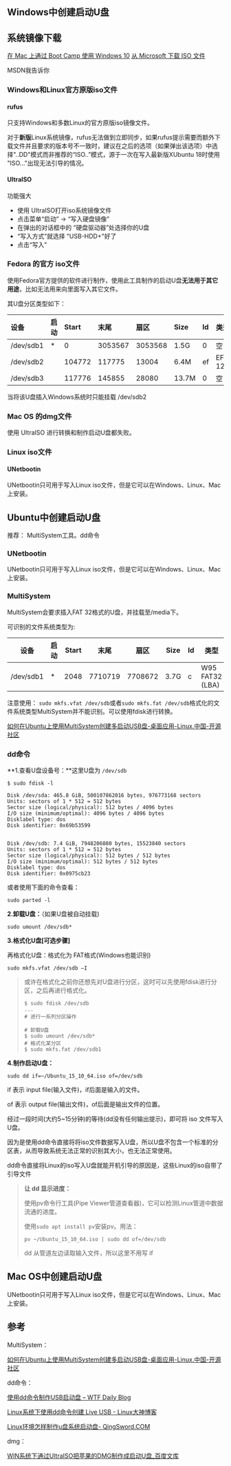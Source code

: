 

## Windows中创建启动U盘



## 系统镜像下载
[在 Mac 上通过 Boot Camp 使用 Windows 10](https://support.apple.com/zh-cn/HT204990)
[从 Microsoft 下载 ISO 文件](https://www.microsoft.com/zh-cn/software-download/windows10ISO)

MSDN我告诉你





### Windows和Linux官方原版iso文件



#### rufus

只支持Windows和多数Linux的官方原版iso镜像文件。

对于**新版**Linux系统镜像，rufus无法做到立即同步，如果rufus提示需要而额外下载文件并且要求的版本号不一致时，建议在之后的选项（如果弹出该选项）中选择"..DD"模式而非推荐的“ISO..”模式，源于一次在写入最新版XUbuntu 18时使用 "ISO..."出现无法引导的情况。



#### UltraISO

功能强大

* 使用 UItraISO打开iso系统镜像文件
* 点击菜单“启动” -> “写入硬盘镜像”
* 在弹出的对话框中的 “硬盘驱动器”处选择你的U盘
* “写入方式”就选择 "USB-HDD+"好了
* 点击“写入”





### Fedora 的官方 iso文件

使用Fedora官方提供的软件进行制作，使用此工具制作的启动U盘**无法用于其它用途**，比如无法用来向里面写入其它文件。

其U盘分区类型如下：


| 设备        | 启动   | Start  | 末尾      | 扇区      | Size  | Id   | 类型                 |
| :-------- | :--- | :----- | :------ | :------ | :---- | :--- | :----------------- |
| /dev/sdb1 | *    | 0      | 3053567 | 3053568 | 1.5G  | 0    | 空                  |
| /dev/sdb2 |      | 104772 | 117775  | 13004   | 6.4M  | ef   | EFI (FAT-12/16/32) |
| /dev/sdb3 |      | 117776 | 145855  | 28080   | 13.7M | 0    | 空                  |

当将该U盘插入Windows系统时只能挂载 /dev/sdb2



### Mac OS 的dmg文件

使用 UItraISO 进行转换和制作启动U盘都失败。



### Linux iso文件



#### UNetbootin 

UNetbootin只可用于写入Linux iso文件，但是它可以在Windows、Linux、Mac上安装。





## Ubuntu中创建启动U盘



推荐： MultiSystem工具。dd命令



### UNetbootin

UNetbootin只可用于写入Linux iso文件，但是它可以在Windows、Linux、Mac上安装。



### MultiSystem

MultiSystem会要求插入FAT 32格式的U盘，并挂载至/media下。

可识别的文件系统类型为:

| 设备        | 启动   | Start | 末尾      | 扇区      | Size | Id   | 类型              |
| --------- | ---- | ----- | ------- | ------- | ---- | ---- | --------------- |
| /dev/sdb1 | *    | 2048  | 7710719 | 7708672 | 3.7G | c    | W95 FAT32 (LBA) |



注意使用： `sudo mkfs.vfat /dev/sdb`或者`sudo mkfs.fat /dev/sdb`格式化的文件系统类型MultiSystem并不能识别。可以使用fdisk进行转换。



[如何在Ubuntu上使用MultiSystem创建多启动USB盘-桌面应用-Linux.中国-开源社区](https://linux.cn/article-4701-1.html "如何在Ubuntu上使用MultiSystem创建多启动USB盘-桌面应用-Linux.中国-开源社区")





### dd命令



**1.查看U盘设备号：**这里U盘为 `/dev/sdb`

```shell
$ sudo fdisk -l

Disk /dev/sda: 465.8 GiB, 500107862016 bytes, 976773168 sectors
Units: sectors of 1 * 512 = 512 bytes
Sector size (logical/physical): 512 bytes / 4096 bytes
I/O size (minimum/optimal): 4096 bytes / 4096 bytes
Disklabel type: dos
Disk identifier: 0x69b53599


Disk /dev/sdb: 7.4 GiB, 7948206080 bytes, 15523840 sectors
Units: sectors of 1 * 512 = 512 bytes
Sector size (logical/physical): 512 bytes / 512 bytes
I/O size (minimum/optimal): 512 bytes / 512 bytes
Disklabel type: dos
Disk identifier: 0x0975cb23
```

或者使用下面的命令查看：

```shell
sudo parted -l
```


**2.卸载U盘：**（如果U盘被自动挂载)

```shell
sudo umount /dev/sdb*
```

**3.格式化U盘[可选步骤]**

再格式化U盘：格式化为 FAT格式(Windows也能识别)

```shell
sudo mkfs.vfat /dev/sdb –I
```

> 或许在格式化之前你还想先对U盘进行分区，这时可以先使用fdisk进行分区，之后再进行格式化。
>
> ```shell
> $ sudo fdisk /dev/sdb
> ...
> # 进行一系列分区操作
>
> # 卸载U盘
> $ sudo umount /dev/sdb*
> # 格式化某分区
> $ sudo mkfs.fat /dev/sdb1
> ```
>
> 

**4.制作启动U盘：**

```shell
sudo dd if=~/Ubuntu_15_10_64.iso of=/dev/sdb
```

if 表示 input file(输入文件)，if后面是输入的文件。

of 表示 output file(输出文件)，of后面是输出文件的位置。

经过一段时间(大约5~15分钟)的等待(dd没有任何输出提示)，即可将 iso 文件写入 U盘。



因为是使用dd命令直接将将iso文件数据写入U盘，所以U盘不包含一个标准的分区表，从而导致系统无法正常的识别其大小，也无法正常使用。

dd命令直接将Linux的iso写入U盘就能开机引导的原因是，这些Linux的iso自带了引导文件



> **让 dd 显示进度：**
>
> 使用pv命令行工具(Pipe Viewer管道查看器)，它可以检测Linux管道中数据流通的进度。
>
> 使用`sudo apt install pv`安装pv。用法：
>
> ```shell
> pv ~/Ubuntu_15_10_64.iso | sudo dd of=/dev/sdb
> ```
>
> dd 从管道左边读取输入文件，所以这里不用写 if








## Mac OS中创建启动U盘



UNetbootin只可用于写入Linux iso文件，但是它可以在Windows、Linux、Mac上安装。









## 参考

MultiSystem：

[如何在Ubuntu上使用MultiSystem创建多启动USB盘-桌面应用-Linux.中国-开源社区](https://linux.cn/article-4701-1.html "如何在Ubuntu上使用MultiSystem创建多启动USB盘-桌面应用-Linux.中国-开源社区")



dd命令：

[使用dd命令制作USB启动盘 – WTF Daily Blog](http://blog.topspeedsnail.com/archives/4042 "使用dd命令制作USB启动盘 – WTF Daily Blog")

[Linux系统下使用dd命令创建 Live USB - Linux大神博客](https://www.linuxdashen.com/linux%E7%B3%BB%E7%BB%9F%E4%B8%8B%E4%BD%BF%E7%94%A8dd%E5%91%BD%E4%BB%A4%E5%88%9B%E5%BB%BAlive-usb "Linux系统下使用dd命令创建 Live USB - Linux大神博客")

[Linux环境怎样制作u盘系统启动盘- QingSword.COM](https://www.qingsword.com/qing/85.html "Linux环境怎样制作u盘系统启动盘- QingSword.COM")



dmg：

[WIN系统下通过UltraISO把苹果的DMG制作成启动U盘_百度文库](https://wenku.baidu.com/view/a5ffe7cc8bd63186bcebbc41.html "WIN系统下通过UltraISO把苹果的DMG制作成启动U盘_百度文库")

